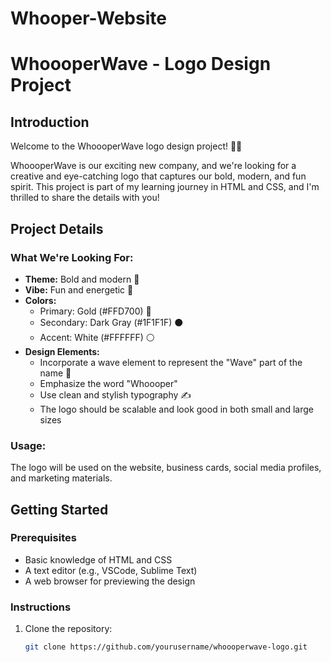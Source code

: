 # Whooper-Website
# WhoooperWave - Logo Design Project

## Introduction

Welcome to the WhoooperWave logo design project! 🌊✨

WhoooperWave is our exciting new company, and we're looking for a creative and eye-catching logo that captures our bold, modern, and fun spirit. This project is part of my learning journey in HTML and CSS, and I'm thrilled to share the details with you!

## Project Details

### What We're Looking For:
- **Theme:** Bold and modern 🖤
- **Vibe:** Fun and energetic 🎨
- **Colors:** 
  - Primary: Gold (#FFD700) 🌟
  - Secondary: Dark Gray (#1F1F1F) ⚫
  - Accent: White (#FFFFFF) ⚪
- **Design Elements:**
  - Incorporate a wave element to represent the "Wave" part of the name 🌊
  - Emphasize the word "Whoooper"
  - Use clean and stylish typography ✍️
  - The logo should be scalable and look good in both small and large sizes

### Usage:
The logo will be used on the website, business cards, social media profiles, and marketing materials.

## Getting Started

### Prerequisites
- Basic knowledge of HTML and CSS
- A text editor (e.g., VSCode, Sublime Text)
- A web browser for previewing the design

### Instructions
1. Clone the repository:
   ```bash
   git clone https://github.com/yourusername/whoooperwave-logo.git
